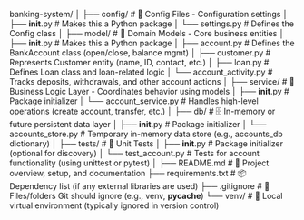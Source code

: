 banking-system/
│
├── config/                      # 💼 Config Files - Configuration settings
│   ├── __init__.py              # Makes this a Python package
│   └── settings.py              # Defines the Config class 
│
├── model/                       # 💼 Domain Models - Core business entities
│   ├── __init__.py              # Makes this a Python package
│   ├── account.py               # Defines the BankAccount class (open/close, balance mgmt)
│   ├── customer.py              # Represents Customer entity (name, ID, contact, etc.)
│   ├── loan.py                  # Defines Loan class and loan-related logic
│   └── account_activity.py      # Tracks deposits, withdrawals, and other account actions
│
├── service/                     # 🧠 Business Logic Layer - Coordinates behavior using models
│   ├── __init__.py              # Package initializer
│   └── account_service.py       # Handles high-level operations (create account, transfer, etc.)
│
├── db/                          # 🗄️ In-memory or future persistent data layer
│   ├── __init__.py              # Package initializer
│   └── accounts_store.py        # Temporary in-memory data store (e.g., accounts_db dictionary)
│
├── tests/                       # 🧪 Unit Tests
│   ├── __init__.py              # Package initializer (optional for discovery)
│   └── test_account.py          # Tests for account functionality (using unittest or pytest)
│
├── README.md                    # 📘 Project overview, setup, and documentation
├── requirements.txt             # 📦 Dependency list (if any external libraries are used)
├── .gitignore                   # 🚫 Files/folders Git should ignore (e.g., venv, __pycache__)
└── venv/                        # 🐍 Local virtual environment (typically ignored in version control)


